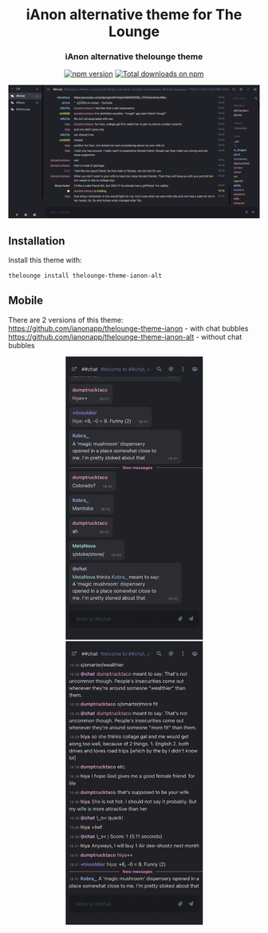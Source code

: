 <h1 align="center">
	iAnon alternative theme for The Lounge
</h1>

<h3 align="center">
	iAnon alternative thelounge theme
</h3>

<p align="center">
	<a href="https://yarn.pm/thelounge-theme-ianon-alt"><img
		alt="npm version"
		src="https://img.shields.io/npm/v/thelounge-theme-ianon-alt.svg?style=flat-square"></a>
	<a href="https://npm-stat.com/charts.html?package=thelounge-theme-ianon-alt&from=2016-02-12"><img
		alt="Total downloads on npm"
		src="https://img.shields.io/npm/dt/thelounge-theme-ianon-alt.svg?colorB=007dc7&style=flat-square"></a>
</p>

<p align="center">
	<img width="550" alt="Screenshot of the iAnon theme for The Lounge"  src="https://raw.githubusercontent.com/ianonapp/thelounge-theme-ianon/master/preview-desktop.png">
</p>

## Installation

Install this theme with:

```sh
thelounge install thelounge-theme-ianon-alt
```

## Mobile
There are 2 versions of this theme: \
https://github.com/ianonapp/thelounge-theme-ianon - with chat bubbles \
https://github.com/ianonapp/thelounge-theme-ianon-alt - without chat bubbles

<p align="center">
	<img width="275px" alt="Screenshot of the mobile bubbles version"  src="https://raw.githubusercontent.com/ianonapp/thelounge-theme-ianon/master/preview-mobile-bubbles.png">
	<img width="275px" alt="Screenshot of the mobile standard version"  src="https://raw.githubusercontent.com/ianonapp/thelounge-theme-ianon/master/preview-mobile-standard.png">
</p>
